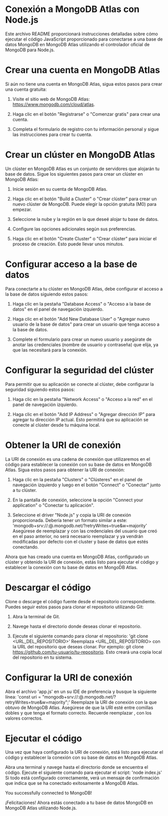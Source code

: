 # Conexión a MongoDB Atlas con Node.js
Este archivo README proporcionará instrucciones detalladas sobre cómo ejecutar el código JavaScript proporcionado para conectarse a una base de datos MongoDB en MongoDB Atlas utilizando el controlador oficial de MongoDB para Node.js.

# Crear una cuenta en MongoDB Atlas
Si aún no tiene una cuenta en MongoDB Atlas, sigua estos pasos para crear una cuenta gratuita:

1. Visite el sitio web de MongoDB Atlas: https://www.mongodb.com/cloud/atlas.

2. Haga clic en el botón "Registrarse" o "Comenzar gratis" para crear una cuenta.

3. Completa el formulario de registro con tu información personal y sigue las instrucciones para crear tu cuenta.

# Crear un clúster en MongoDB Atlas
Un clúster en MongoDB Atlas es un conjunto de servidores que alojarán tu base de datos. Sigue los siguientes pasos para crear un clúster en MongoDB Atlas:

1. Inicie sesión en su cuenta de MongoDB Atlas.

2. Haga clic en el botón "Build a Cluster" o "Crear clúster" para crear un nuevo clúster de MongoDB. Puede elegir la opción gratuita (M0) para empezar.

3. Seleccione la nube y la región en la que deseé alojar tu base de datos.

4. Configure las opciones adicionales según sus preferencias.

5. Haga clic en el botón "Create Cluster" o "Crear clúster" para iniciar el proceso de creación. Esto puede llevar unos minutos.

# Configurar acceso a la base de datos
Para conectarte a tu clúster en MongoDB Atlas, debe configurar el acceso a la base de datos siguiendo estos pasos:

1. Haga clic en la pestaña "Database Access" o "Acceso a la base de datos" en el panel de navegación izquierdo.

2. Haga clic en el botón "Add New Database User" o "Agregar nuevo usuario de la base de datos" para crear un usuario que tenga acceso a la base de datos.

3. Complete el formulario para crear un nuevo usuario y asegúrate de anotar las credenciales (nombre de usuario y contraseña) que elija, ya que las necesitará para la conexión.

# Configurar la seguridad del clúster
Para permitir que su aplicación se conecte al clúster, debe configurar la seguridad siguiendo estos pasos:

1. Haga clic en la pestaña "Network Access" o "Acceso a la red" en el panel de navegación izquierdo.

2. Haga clic en el botón "Add IP Address" o "Agregar dirección IP" para agregar tu dirección IP actual. Esto permitirá que su aplicación se conecte al clúster desde tu máquina local.

# Obtener la URI de conexión
La URI de conexión es una cadena de conexión que utilizaremos en el código para establecer la conexión con su base de datos en MongoDB Atlas. Sigua estos pasos para obtener la URI de conexión:

1. Haga clic en la pestaña "Clusters" o "Clústeres" en el panel de navegación izquierdo y luego en el botón "Connect" o "Conectar" junto a tu clúster.

2. En la pantalla de conexión, seleccione la opción "Connect your application" o "Conectar tu aplicación".

3. Seleccione el driver "Node.js" y copia la URI de conexión proporcionada. Debería tener un formato similar a este:
'mongodb+srv://<username>:<password>@<cluster-name>.mongodb.net/<database>?retryWrites=true&w=majority'
Asegúrese de reemplazar <username> y <password> con las credenciales del usuario que creó en el paso anterior, no será necesario reemplazar <cluster-name> y <database> ya vendrán modificadas por defecto con el cluster y base de datos que estés conectando.

Ahora que has creado una cuenta en MongoDB Atlas, configurado un clúster y obtenido la URI de conexión, estás listo para ejecutar el código y establecer la conexión con tu base de datos en MongoDB Atlas.

# Descargar el código
Clone o descarge el código fuente desde el repositorio correspondiente. Puedes seguir estos pasos para clonar el repositorio utilizando Git:

1. Abra la terminal de Git.

2. Navege hasta el directorio donde deseas clonar el repositorio.

3. Ejecute el siguiente comando para clonar el repositorio: 'git clone <URL_DEL_REPOSITORIO>'
Reemplaza <URL_DEL_REPOSITORIO> con la URL del repositorio que deseas clonar. Por ejemplo: git clone https://github.com/tu-usuario/tu-repositorio.
Esto creará una copia local del repositorio en tu sistema.

# Configurar la URI de conexión
Abra el archivo 'app.js' en un su IDE de preferencia y busque la siguiente línea:
'const uri = "mongodb+srv://<username>:<password>@<cluster-name>.mongodb.net/<database>?retryWrites=true&w=majority";'
Reemplaze la URI de conexión con la que obtuvo de MongoDB Atlas. Asegúrese de que la URI esté entre comillas dobles y que tenga el formato correcto. Recuerde reemplazar <username>, <password> con los valores correctos.

# Ejecutar el código
Una vez que haya configurado la URI de conexión, está listo para ejecutar el código y establecer la conexión con su base de datos en MongoDB Atlas.

Abra una terminal y navege hasta el directorio donde se encuentra el código. Ejecute el siguiente comando para ejecutar el script: 'node index.js'
Si todo está configurado correctamente, verá un mensaje de confirmación que indica que se ha conectado exitosamente a MongoDB Atlas.

You successfully connected to MongoDB!

¡Felicitaciones! Ahora estás conectado a tu base de datos MongoDB en MongoDB Atlas utilizando Node.js.
